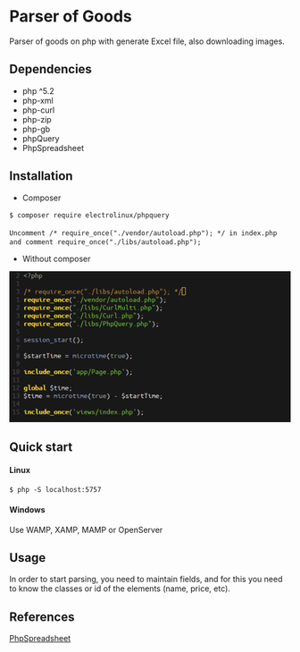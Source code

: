 # Parser of Goods

Parser of goods on php with generate Excel file, also downloading images.

## Dependencies

- php ^5.2
- php-xml
- php-curl
- php-zip
- php-gb
- phpQuery
- PhpSpreadsheet

## Installation

* Composer

```
$ composer require electrolinux/phpquery

Uncomment /* require_once("./vendor/autoload.php"); */ in index.php
and comment require_once("./libs/autoload.php");

```
* Without composer

![screenshot](./assets/images/git.png)

## Quick start

#### Linux

```
$ php -S localhost:5757

```

#### Windows

Use WAMP, XAMP, MAMP or OpenServer

## Usage

In order to start parsing, you need to maintain fields, and for this you need to know the classes or id of the elements (name, price, etc).

## References

[PhpSpreadsheet](https://github.com/PHPOffice/PhpSpreadsheet)
